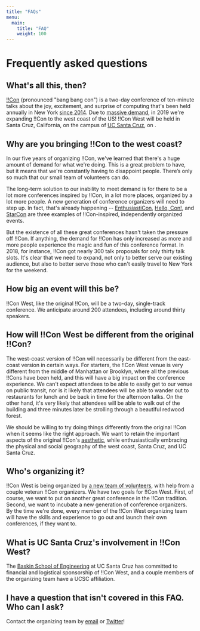 ```yaml
---
title: "FAQs"
menu:
  main:
    title: "FAQ"
    weight: 100
---
```


# Frequently asked questions

## What's all this, then?

[!!Con](http://bangbangcon.com) (pronounced "bang bang con") is a two-day
conference of ten-minute talks about the joy, excitement, and surprise of
computing that's been held annually in New York [since
2014](http://bangbangcon.com/2014).  Due to [massive
demand](http://composition.al/blog/2017/03/31/scaling-bangbangcon/), in 2019
we're expanding !!Con to the west coast of the US!  !!Con West will be held in
Santa Cruz, California, on the campus of [UC Santa Cruz](https://www.ucsc.edu/),
on .

## Why are you bringing !!Con to the west coast?

In our five years of organizing !!Con, we've learned that there's a huge amount
of demand for what we're doing.  This is a great problem to have, but it means
that we're constantly having to disappoint people.  There’s only so much that
our small team of volunteers can do.

The long-term solution to our inability to meet demand is for there to be a lot
more conferences inspired by !!Con, in a lot more places, organized by a lot
more people.  A new generation of conference organizers will need to step up.
In fact, that's already happening --
[EnthusiastiCon](https://www.enthusiasticon.de/), [Hello,
Con!](http://hellocon.net/), and [StarCon](https://starcon.io/) are three
examples of !!Con-inspired, independently organized events.

But the existence of all these great conferences hasn't taken the pressure off
!!Con.  If anything, the demand for !!Con has only increased as more and more
people experience the magic and fun of this conference format.  In 2018, for
instance, !!Con got nearly 300 talk proposals for only thirty talk slots. It's
clear that we need to expand, not only to better serve our existing audience,
but also to better serve those who can't easily travel to New York for the
weekend.

## How big an event will this be?

!!Con West, like the original !!Con, will be a two-day, single-track conference.
We anticipate around 200 attendees, including around thirty speakers.

## How will !!Con West be different from the original !!Con?

The west-coast version of !!Con will necessarily be different from the
east-coast version in certain ways.  For starters, the !!Con West venue is very
different from the middle of Manhattan or Brooklyn, where all the previous
!!Cons have been held, and this will have a big impact on the conference
experience.  We can't expect attendees to be able to easily get to our venue on
public transit, nor is it likely that attendees will be able to wander out to
restaurants for lunch and be back in time for the afternoon talks.  On the other
hand, it's very likely that attendees will be able to walk out of the building
and three minutes later be strolling through a beautiful redwood forest.

We should be willing to try doing things differently from the original !!Con
when it seems like the right approach.  We want to retain the important aspects
of the original !!Con's
[aesthetic](https://recompilermag.com/issues/extras/toward-a-bangbangcon-aesthetic/),
while enthusiastically embracing the physical and social geography of the west
coast, Santa Cruz, and UC Santa Cruz.

## Who's organizing it?

!!Con West is being organized by [a new team of
volunteers](/index.html#who-s-organizing), with help from a couple veteran !!Con
organizers.  We have two goals for !!Con West. First, of course, we want to put
on another great conference in the !!Con tradition. Second, we want to incubate
a new generation of conference organizers. By the time we're done, every member
of the !!Con West organizing team will have the skills and experience to go out
and launch their own conferences, if they want to.

## What is UC Santa Cruz's involvement in !!Con West?

The [Baskin School of Engineering](https://www.soe.ucsc.edu/) at UC Santa Cruz
has committed to financial and logistical sponsorship of !!Con West, and a
couple members of the organizing team have a UCSC affiliation.

## I have a question that isn't covered in this FAQ.  Who can I ask?

Contact the organizing team by [email](mailto:bangbangcon.west@gmail.com) or
[Twitter](https://twitter.com/bangbangconwest)!

